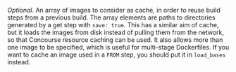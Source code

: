 *Optional*. An array of images to consider as cache, in order to reuse build steps from a previous build. The array elements are paths to directories generated by a get step with `save: true`. This has a similar aim of cache, but it loads the images from disk instead of pulling them from the network, so that Concourse resource caching can be used. It also allows more than one image to be specified, which is useful for multi-stage Dockerfiles. If you want to cache an image used in a `FROM` step, you should put it in `load_bases` instead.